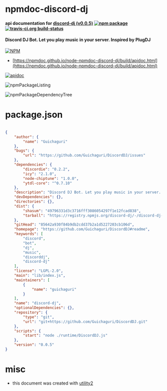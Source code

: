# npmdoc-discord-dj

#### api documentation for  [discord-dj (v0.0.5)](https://github.com/Guichaguri/DiscordDJ#readme)  [![npm package](https://img.shields.io/npm/v/npmdoc-discord-dj.svg?style=flat-square)](https://www.npmjs.org/package/npmdoc-discord-dj) [![travis-ci.org build-status](https://api.travis-ci.org/npmdoc/node-npmdoc-discord-dj.svg)](https://travis-ci.org/npmdoc/node-npmdoc-discord-dj)

#### Discord DJ Bot. Let you play music in your server. Inspired by PlugDJ

[![NPM](https://nodei.co/npm/discord-dj.png?downloads=true&downloadRank=true&stars=true)](https://www.npmjs.com/package/discord-dj)

- [https://npmdoc.github.io/node-npmdoc-discord-dj/build/apidoc.html](https://npmdoc.github.io/node-npmdoc-discord-dj/build/apidoc.html)

[![apidoc](https://npmdoc.github.io/node-npmdoc-discord-dj/build/screenCapture.buildCi.browser.%252Ftmp%252Fbuild%252Fapidoc.html.png)](https://npmdoc.github.io/node-npmdoc-discord-dj/build/apidoc.html)

![npmPackageListing](https://npmdoc.github.io/node-npmdoc-discord-dj/build/screenCapture.npmPackageListing.svg)

![npmPackageDependencyTree](https://npmdoc.github.io/node-npmdoc-discord-dj/build/screenCapture.npmPackageDependencyTree.svg)



# package.json

```json

{
    "author": {
        "name": "Guichaguri"
    },
    "bugs": {
        "url": "https://github.com/Guichaguri/DiscordDJ/issues"
    },
    "dependencies": {
        "discordie": "0.2.2",
        "icy": "2.1.0",
        "node-chiptune": "1.0.0",
        "ytdl-core": "^0.7.10"
    },
    "description": "Discord DJ Bot. Let you play music in your server. Inspired by PlugDJ",
    "devDependencies": {},
    "directories": {},
    "dist": {
        "shasum": "49796331d3c3716fff3086054297f1e12fcad838",
        "tarball": "https://registry.npmjs.org/discord-dj/-/discord-dj-0.0.5.tgz"
    },
    "gitHead": "85642a930f84b9db2cdd37b2a1d5227203cb106d",
    "homepage": "https://github.com/Guichaguri/DiscordDJ#readme",
    "keywords": [
        "discord",
        "bot",
        "dj",
        "music",
        "discorddj",
        "discord-dj"
    ],
    "license": "LGPL-2.0",
    "main": "lib/index.js",
    "maintainers": [
        {
            "name": "guichaguri"
        }
    ],
    "name": "discord-dj",
    "optionalDependencies": {},
    "repository": {
        "type": "git",
        "url": "git+https://github.com/Guichaguri/DiscordDJ.git"
    },
    "scripts": {
        "start": "node ./runtime/DiscordDJ.js"
    },
    "version": "0.0.5"
}
```



# misc
- this document was created with [utility2](https://github.com/kaizhu256/node-utility2)
